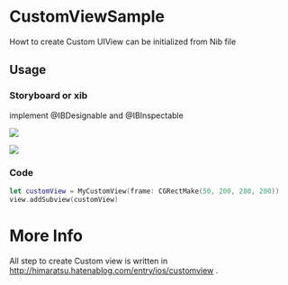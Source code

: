 # CustomViewSample

Howt to create Custom UIView can be initialized from Nib file

## Usage

### Storyboard or xib

implement @IBDesignable and @IBInspectable 

![](http://cdn-ak.f.st-hatena.com/images/fotolife/h/himaratsu/20150726/20150726001117.gif)

![](http://cdn-ak.f.st-hatena.com/images/fotolife/h/himaratsu/20150726/20150726001213.gif)

### Code

```swift
let customView = MyCustomView(frame: CGRectMake(50, 200, 280, 200))
view.addSubview(customView)
```

# More Info

All step to create Custom view is written in http://himaratsu.hatenablog.com/entry/ios/customview .
